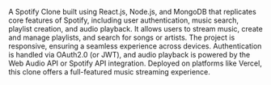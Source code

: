 A Spotify Clone built using React.js, Node.js, and MongoDB that replicates core features of Spotify, including user authentication, music search, playlist creation, and audio playback. It allows users to stream music, create and manage playlists, and search for songs or artists. The project is responsive, ensuring a seamless experience across devices. Authentication is handled via OAuth2.0 (or JWT), and audio playback is powered by the Web Audio API or Spotify API integration. Deployed on platforms like Vercel, this clone offers a full-featured music streaming experience.
